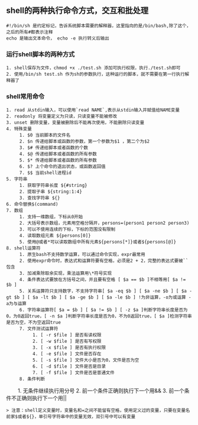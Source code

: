 ## shell的两种执行命令方式，交互和批处理
    #!/bin/sh 是约定标记，告诉系统脚本需要的解释器，这里指向的是/bin/bash,除了这个，之后的所有#都表示注释
    echo 是输出文本命令， echo -e 执行转义后输出
### 运行shell脚本的两种方式
    1. shell保存为文件，chmod +x ./test.sh 添加可执行权限，执行./test.sh即可
    2. 使用/bin/sh test.sh 作为sh的参数执行，这种运行的脚本，就不需要在第一行执行解释器了
### shell常用命令
    1. read 从stdin输入，可以使用`read NAME`,表示从stdin输入并赋值给NAME变量
    2. readonly 将变量定义为只读，只读变量不能被修改
    3. unset 删除变量，变量被删除后不能再次使用，不能删除只读变量
    4. 特殊变量
         1. $0 当前脚本的文件名
         2. $n 传递给脚本或函数的参数，第一个参数为$1 ，第二个为$2
         3. $# 传递给脚本或者函数的个数
         4. $@ 传递给脚本或者函数的所有参数
         5. $* 传递给脚本或者函数的所有参数
         6. $? 上个命令的退出状态，或函数返回值
         7. $$ 当前shell进程id
    5. 字符串
         1. 获取字符串长度 ${#string}
         2. 提取子串 ${string:1:4}
         3. 查找字符串 ${}
    6. 命令替换$(command) 
    7. 数组
         1. 支持一维数组，下标从0开始
         2. 大括号表示数组，元素用空格分隔开，persons=(person1 person2 person3)
         3. 可以不使用连续的下标，下标的范围没有限制
         4. 读取数组元素 ${persons[0]}
         5. 使用@或者*可以读取数组中所有元素${persons[*]}或者${persons[@]}
    8. shell运算符
         1. 原生bash不支持数学运算，可以通过命令实现，expr最常用
         2. 使用expr命令时，表达式和运算符要有空格，必须是2 + 2，完整的表达式要被``包含
         3. 加减乘除取余实现，乘法运算用\*符号实现
         4. 条件表达式要放在方括号之间，并且要有空格 [ $a == $b ]不相等用[ $a != $b ]
         5. 关系运算符只支持数字，不支持字符串[ $a -eq $b ] [ $a -ne $b ] [ $a -gt $b ] [ $a -lt $b ] [ $a -ge $b ] [ $a -le $b ] !为非运算，-o为或运算 -a为与运算
         6. 字符串运算符[ $a = $b ] [ $a != $b ] [ -z $a ]判断字符串长度是否为0，为0返回true，[ -n $a ]判断字符串长度是否为0，不为0返回true，[ $a ]检测字符串是否为空，不为空返回true
         7. 文件测试运算符
              1. [ -r $file ] 是否有读权限
              2. [ -w $file ] 是否有写权限
              3. [ -x $file ] 是否有执行权限
              4. [ -e $file ] 文件是否存在
              5. [ -s $file ] 文件大小是否为0，文件是否为空
              6. [ -d $file ] 文件是否是目录
              7. [ -f $file ] 文件是否是普通文件
         8. 条件判断
              1. 无条件继续执行用分号
              2. 前一个条件正确则执行下一个用&&
              3. 前一个条件不正确则执行下一个用||
         
         
    > 注意：shell定义变量时，变量名和=之间不能留有空格，使用定义过的变量，只要在变量名前家$或者${}，单引号字符串中的变量无效，双引号中可以有变量
